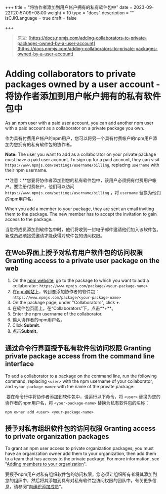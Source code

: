+++
title = "将协作者添加到用户帐户拥有的私有软件包中"
date = 2023-09-22T20:57:09+08:00
weight = 10
type = "docs"
description = ""
isCJKLanguage = true
draft = false

+++

> 原文: [https://docs.npmjs.com/adding-collaborators-to-private-packages-owned-by-a-user-account](https://docs.npmjs.com/adding-collaborators-to-private-packages-owned-by-a-user-account)

# Adding collaborators to private packages owned by a user account - 将协作者添加到用户帐户拥有的私有软件包中

As an npm user with a paid user account, you can add another npm user with a paid account as a collaborator on a private package you own.

​	作为具有付费用户帐户的npm用户，您可以将另一个具有付费帐户的npm用户添加为您拥有的私有软件包的协作者。

**Note:** The user you want to add as a collaborator on your private package must have a paid user account. To sign up for a paid account, they can visit `https://www.npmjs.com/settings/username/billing`, replacing `username` with their npm username.

**注意：**您要将协作者添加到您的私有软件包中，该用户必须拥有付费用户帐户。要注册付费帐户，他们可以访问 `https://www.npmjs.com/settings/username/billing` ，将 `username` 替换为他们的npm用户名。

When you add a member to your package, they are sent an email inviting them to the package. The new member has to accept the invitation to gain access to the package.

​	当您将成员添加到软件包中时，他们将收到一封电子邮件邀请他们加入该软件包。新成员必须接受邀请才能获得对软件包的访问权限。

## 在Web界面上授予对私有用户软件包的访问权限 Granting access to a private user package on the web

1. On the [npm website](https://npmjs.com), go to the package to which you want to add a collaborator: `https://www.npmjs.com/package/<your-package-name>`
2. 在[npm网站](https://npmjs.com)上，转到要添加协作者的软件包： `https://www.npmjs.com/package/<your-package-name>` 
3. On the package page, under "Collaborators", click **+**.
4. 在软件包页面上，在“Collaborators”下，点击**+**。
5. Enter the npm username of the collaborator.
6. 输入协作者的npm用户名。
7. Click **Submit**.
8. 点击**Submit**。

## 通过命令行界面授予私有软件包访问权限 Granting private package access from the command line interface

To add a collaborator to a package on the command line, run the following command, replacing `<user>` with the npm username of your collaborator, and `<your-package-name>` with the name of the private package:

​	要在命令行中将协作者添加到软件包中，请运行以下命令，将 `<user>` 替换为您的协作者的npm用户名，将 `<your-package-name>` 替换为私有软件包的名称：

```
npm owner add <user> <your-package-name>
```

## 授予对私有组织软件包的访问权限 Granting access to private organization packages

To grant an npm user access to private organization packages, you must have an organization owner add them to your organization, then add them to a team that has access to the private package. For more information, see "[Adding members to your organization](adding-members-to-your-organization)".

​	要授予npm用户对私有组织软件包的访问权限，您必须让组织所有者将其添加到您的组织中，然后将其添加到具有对私有软件包访问权限的团队中。有关更多信息，请参阅“[向组织添加成员](adding-members-to-your-organization)”。
